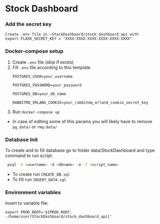 # Stock Dashboard

### Add the secret key
```
Create .env file in ~StockDashboard/stock_dashboard_api with 
export FLASK_SECRET_KEY = "XXXX-XXXX-XXXX-XXXX-XXXX-XXXX"
```

### Docker-compose setup
1. Create `.env` file (skip if exists)
2. Fill `.env` file according to this template
   ```
   POSTGRES_USER=your_username
   
   POSTGRES_PASSWORD=your_password
   
   POSTGRES_DB=your_db_name
   
   RABBITMQ_ERLANG_COOKIE=your_rabbitmq_erland_cookie_secret_key
   ```
3. Run `docker-compose up`

- In case of editing some of this params you will likely have to remove `pg_data/` or `rmq-data/`

### Database Init

To create and to fill database go to
folder data/StockDashboard and type command to run script:
```bash
 psql -U <username> -d <dbname> -a -f <script_name>
```
- To create run `CREATE_DB.sql`
- To fill run `INSERT_DATA.sql`

### Environment variables

Insert to variable file:
```
export PROD_ROOT='${PROD_ROOT: -/home/user/StockDashboard/stock_dashboard_api}'
```